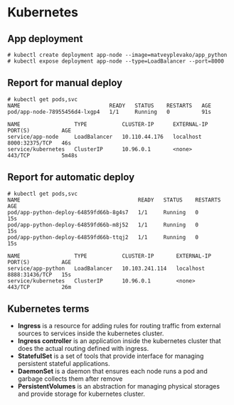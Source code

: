# Kubernetes

## App deployment

```
# kubectl create deployment app-node --image=matveyplevako/app_python
# kubectl expose deployment app-node --type=LoadBalancer --port=8000
```

## Report for manual deploy

```
# kubectl get pods,svc
NAME                            READY   STATUS    RESTARTS   AGE
pod/app-node-78955456d4-lxgp4   1/1     Running   0          91s

NAME                 TYPE           CLUSTER-IP      EXTERNAL-IP   PORT(S)          AGE
service/app-node     LoadBalancer   10.110.44.176   localhost     8000:32375/TCP   46s
service/kubernetes   ClusterIP      10.96.0.1       <none>        443/TCP          5m48s

```

## Report for automatic deploy

```
# kubectl get pods,svc
NAME                                     READY   STATUS    RESTARTS   AGE
pod/app-python-deploy-64859fd66b-8g4s7   1/1     Running   0          15s
pod/app-python-deploy-64859fd66b-m8j52   1/1     Running   0          15s
pod/app-python-deploy-64859fd66b-ttqj2   1/1     Running   0          15s

NAME                 TYPE           CLUSTER-IP       EXTERNAL-IP   PORT(S)          AGE
service/app-python   LoadBalancer   10.103.241.114   localhost     8888:31436/TCP   15s
service/kubernetes   ClusterIP      10.96.0.1        <none>        443/TCP          26m

```

## Kubernetes terms

- **Ingress** is a resource for adding rules for routing traffic from external sources to services inside the kubernetes
  cluster.
- **Ingress controller** is an application inside the kubernetes cluster that does the actual routing defined with
  ingress.
- **StatefulSet** is a set of tools that provide interface for managing persistent stateful applications.
- **DaemonSet** is a daemon that ensures each node runs a pod and garbage collects them after remove
- **PersistentVolumes** is an abstraction for managing physical storages and provide storage for kubernetes cluster. 
